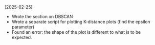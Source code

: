 [2025-02-25]
- Wrote the section on DBSCAN
- Wrote a separate script for plotting K-distance plots (find the epsilon parameter)
- Found an error: the shape of the plot is different to what is to be expected. 
